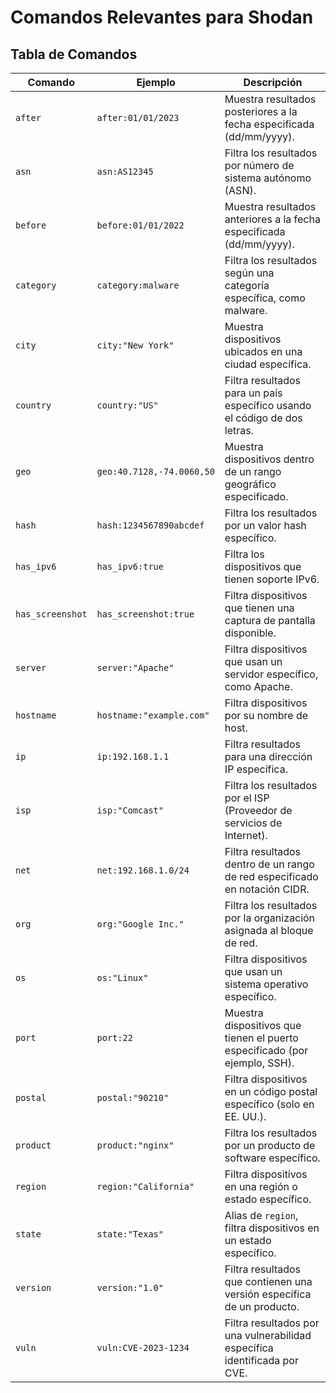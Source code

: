 # Comandos Relevantes para Shodan

## Tabla de Comandos

| Comando         | Ejemplo                                      | Descripción                                                                 |
|-----------------|----------------------------------------------|-----------------------------------------------------------------------------|
| `after`         | `after:01/01/2023`                          | Muestra resultados posteriores a la fecha especificada (dd/mm/yyyy).        |
| `asn`           | `asn:AS12345`                               | Filtra los resultados por número de sistema autónomo (ASN).                  |
| `before`        | `before:01/01/2022`                         | Muestra resultados anteriores a la fecha especificada (dd/mm/yyyy).         |
| `category`      | `category:malware`                           | Filtra los resultados según una categoría específica, como malware.         |
| `city`          | `city:"New York"`                            | Muestra dispositivos ubicados en una ciudad específica.                     |
| `country`       | `country:"US"`                               | Filtra resultados para un país específico usando el código de dos letras.  |
| `geo`           | `geo:40.7128,-74.0060,50`                   | Muestra dispositivos dentro de un rango geográfico especificado.           |
| `hash`          | `hash:1234567890abcdef`                      | Filtra los resultados por un valor hash específico.                         |
| `has_ipv6`      | `has_ipv6:true`                              | Filtra los dispositivos que tienen soporte IPv6.                            |
| `has_screenshot`| `has_screenshot:true`                        | Filtra dispositivos que tienen una captura de pantalla disponible.         |
| `server`        | `server:"Apache"`                            | Filtra dispositivos que usan un servidor específico, como Apache.           |
| `hostname`      | `hostname:"example.com"`                     | Filtra dispositivos por su nombre de host.                                  |
| `ip`            | `ip:192.168.1.1`                            | Filtra resultados para una dirección IP específica.                        |
| `isp`           | `isp:"Comcast"`                              | Filtra los resultados por el ISP (Proveedor de servicios de Internet).     |
| `net`           | `net:192.168.1.0/24`                        | Filtra resultados dentro de un rango de red especificado en notación CIDR. |
| `org`           | `org:"Google Inc."`                          | Filtra los resultados por la organización asignada al bloque de red.       |
| `os`            | `os:"Linux"`                                 | Filtra dispositivos que usan un sistema operativo específico.               |
| `port`          | `port:22`                                    | Muestra dispositivos que tienen el puerto especificado (por ejemplo, SSH). |
| `postal`        | `postal:"90210"`                             | Filtra dispositivos en un código postal específico (solo en EE. UU.).      |
| `product`       | `product:"nginx"`                            | Filtra los resultados por un producto de software específico.               |
| `region`        | `region:"California"`                        | Filtra dispositivos en una región o estado específico.                      |
| `state`         | `state:"Texas"`                              | Alias de `region`, filtra dispositivos en un estado específico.            |
| `version`       | `version:"1.0"`                              | Filtra resultados que contienen una versión específica de un producto.     |
| `vuln`          | `vuln:CVE-2023-1234`                         | Filtra resultados por una vulnerabilidad específica identificada por CVE.  |
